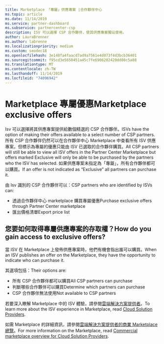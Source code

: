 ```yaml
---
title: Marketplace 「專屬」供應專案 |合作夥伴中心
ms.topic: article
ms.date: 11/14/2019
ms.service: partner-dashboard
ms.subservice: partnercenter-csp
description: ISV 可以選擇 CSP 合作夥伴，使其供應專案獨佔使用。
author: LauraBrenner
ms.author: labrenne
ms.localizationpriority: medium
ms.custom: seodec18
ms.openlocfilehash: 3e148fa4faacd7ad9a7561e4d073f4d3bcb36401
ms.sourcegitcommit: f95cd3e5650451a45c7fe6906202420dd80c5a88
ms.translationtype: MT
ms.contentlocale: zh-TW
ms.lasthandoff: 11/14/2019
ms.locfileid: "74096942"
---
```

# <a name="marketplace-exclusive-offers"></a><span data-ttu-id="861b5-103">Marketplace 專屬優惠</span><span class="sxs-lookup"><span data-stu-id="861b5-103">Marketplace exclusive offers</span></span>

<span data-ttu-id="861b5-104">Isv 可以選擇將其供應專案提供給數個精選的 CSP 合作夥伴。</span><span class="sxs-lookup"><span data-stu-id="861b5-104">ISVs have the option of making their offers available to a select number of CSP partners.</span></span> <span data-ttu-id="861b5-105">所有 CSP 合作夥伴仍然可以在合作夥伴中心 Marketplace 中查看所有 ISV 供應專案，但標示為專屬的優惠只能由 ISV 已選取的合作夥伴購買。</span><span class="sxs-lookup"><span data-stu-id="861b5-105">All CSP partners will still be able to view all ISV offers in the Partner Center Marketplace but offers marked Exclusive will only be able to be purchased by the partners who the ISV has selected.</span></span> <span data-ttu-id="861b5-106">如果供應專案未指定為「專屬」，所有合作夥伴都可以購買。</span><span class="sxs-lookup"><span data-stu-id="861b5-106">If an offer is not indicated as “Exclusive” all partners can purchase it.</span></span>

<span data-ttu-id="861b5-107">由 Isv 識別的 CSP 合作夥伴可以：</span><span class="sxs-lookup"><span data-stu-id="861b5-107">CSP partners who are identified by ISVs can:</span></span>

- <span data-ttu-id="861b5-108">透過合作夥伴中心 marketplace 購買專屬優惠</span><span class="sxs-lookup"><span data-stu-id="861b5-108">Purchase exclusive offers through Partner Center marketplace</span></span>
- <span data-ttu-id="861b5-109">匯出價格清單</span><span class="sxs-lookup"><span data-stu-id="861b5-109">Export price list</span></span>

## <a name="how-do-you-gain-access-to-exclusive-offers"></a><span data-ttu-id="861b5-110">您要如何取得專屬供應專案的存取權？</span><span class="sxs-lookup"><span data-stu-id="861b5-110">How do you gain access to exclusive offers?</span></span>

<span data-ttu-id="861b5-111">當 ISV 在 Marketplace 上發佈供應專案時，他們有機會指出誰可以購買。</span><span class="sxs-lookup"><span data-stu-id="861b5-111">When an ISV publishes an offer on the Marketplace, they have the opportunity to indicate who can purchase it.</span></span> 

<span data-ttu-id="861b5-112">其選項包括：</span><span class="sxs-lookup"><span data-stu-id="861b5-112">Their options are:</span></span>

- <span data-ttu-id="861b5-113">所有 CSP 合作夥伴都可以購買</span><span class="sxs-lookup"><span data-stu-id="861b5-113">All CSP partners can purchase</span></span>
- <span data-ttu-id="861b5-114">判斷哪些合作夥伴可以購買</span><span class="sxs-lookup"><span data-stu-id="861b5-114">Determine which partners can purchase</span></span>
- <span data-ttu-id="861b5-115">CSP 合作夥伴無法使用</span><span class="sxs-lookup"><span data-stu-id="861b5-115">Not available to CSP partners</span></span>

<span data-ttu-id="861b5-116">若要深入瞭解 Marketplace 中的 ISV 體驗，請參閱[雲端解決方案提供者](https://docs.microsoft.com/en-us/azure/marketplace/cloud-solution-providers)。</span><span class="sxs-lookup"><span data-stu-id="861b5-116">To learn more about the ISV experience in Marketplace, read [Cloud Solution Providers](https://docs.microsoft.com/en-us/azure/marketplace/cloud-solution-providers).</span></span>

<span data-ttu-id="861b5-117">如需 Marketplace 的詳細資訊，請參閱[雲端解決方案提供者的商業 Marketplace 總覽](https://docs.microsoft.partner-center/commercial-marketplace-overview.md)。</span><span class="sxs-lookup"><span data-stu-id="861b5-117">For more information on the Marketplace, read [Commercial marketplace overview for Cloud Solution Providers](https://docs.microsoft.partner-center/commercial-marketplace-overview.md).</span></span>